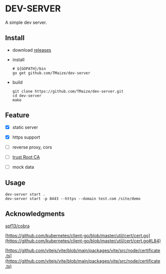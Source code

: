 # DEV-SERVER

A simple dev server.

## Install

+ download [releases](https://github.com/TMaize/dev-server/releases)

+ install

    ```shell
    # ${GOPATH}/bin
    go get github.com/TMaize/dev-server
    ```
+ build

    ```shell
    git clone https://github.com/TMaize/dev-server.git
    cd dev-server
    make
    ```

## Feature

- [x] static server

- [x] https support

- [ ] reverse proxy, cors

- [ ] [trust Root CA](https://github.com/FiloSottile/mkcert/blob/master/truststore_windows.go)

- [ ] mock data

## Usage

```
dev-server start .
dev-server start -p 8443 --https --domain test.com /site/demo 
```

## Acknowledgments

[spf13/cobra](https://github.com/spf13/cobra)

[https://github.com/kubernetes/client-go/blob/master/util/cert/cert.go](https://github.com/kubernetes/client-go/blob/master/util/cert/cert.go#L84)

[https://github.com/vitejs/vite/blob/main/packages/vite/src/node/certificate.ts](https://github.com/vitejs/vite/blob/main/packages/vite/src/node/certificate.ts)
